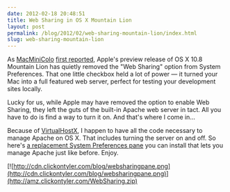 ```yaml
---
date: 2012-02-18 20:48:51
title: Web Sharing in OS X Mountain Lion
layout: post
permalink: /blog/2012/02/web-sharing-mountain-lion/index.html
slug: web-sharing-mountain-lion
---
```

As [MacMiniColo](http://macminicolo.net) [first reported](http://blog.macminicolo.net/post/17721333182/first-look-at-mountain-lion-os-x-server), Apple's preview release of OS X 10.8 Mountain Lion has quietly removed the "Web Sharing" option from System Preferences. That one little checkbox held a lot of power &mdash; it turned your Mac into a full featured web server, perfect for testing your development sites locally.

Lucky for us, while Apple may have removed the option to enable Web Sharing, they left the guts of the built-in Apache web server in tact. All you have to do is find a way to turn it on. And that's where I come in...

Because of [VirtualHostX](http://clickontyler.com/virtualhostx/), I happen to have all the code necessary to manage Apache on OS X. That includes turning the server on and off. So here's [a replacement System Preferences pane](http://amz.clickontyler.com/WebSharing.zip) you can install that lets you manage Apache just like before. Enjoy.

[![http://cdn.clickontyler.com/blog/websharingpane.png](http://cdn.clickontyler.com/blog/websharingpane.png)](http://amz.clickontyler.com/WebSharing.zip)
